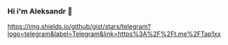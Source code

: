 ### Hi i'm Aleksandr 👋

https://img.shields.io/github/gist/stars/telegram?logo=telegram&label=Telegram&link=https%3A%2F%2Ft.me%2FTap1xx


<!--
**Tap1x1/Tap1x1** is a ✨ _special_ ✨ repository because its `README.md` (this file) appears on your GitHub profile.

Here are some ideas to get you started:

- 🔭 I’m currently working on ...
- 🌱 I’m currently learning ...
- 👯 I’m looking to collaborate on ...
- 🤔 I’m looking for help with ...
- 💬 Ask me about ...
- 📫 How to reach me: ...
- 😄 Pronouns: ...
- ⚡ Fun fact: ...
-->

